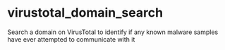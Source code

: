 # virustotal_domain_search
Search a domain on VirusTotal to identify if any known malware samples have ever attempted to communicate with it
